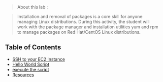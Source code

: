 
> About this lab : 

> Installation and removal of packages is a core skill for anyone managing Linux distributions. During this activity, the student will work    with the package manager and installation utilities yum and rpm to manage packages on Red Hat/CentOS Linux distributions.

## Table of Contents
* [SSH to your EC2 Instance](#ssh-to-your-ec2-instance)
* [Hello World Script](#)
* [execute the script](#)
* [Resources](#)

